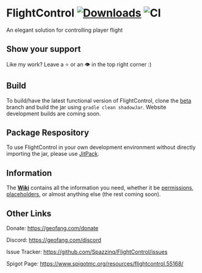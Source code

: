 # FlightControl [![Downloads](https://img.shields.io/github/downloads/Spazzinq/FlightControl/total.svg)](https://github.com/Spazzinq/FlightControl/releases) ![CI](https://github.com/Spazzinq/FlightControl/workflows/CI/badge.svg)
An elegant solution for controlling player flight

## Show your support
Like my work? Leave a :star: or an :eye: in the top right corner :)

## Build
To build/have the latest functional version of FlightControl, clone the [beta](https://github.com/Spazzinq/FlightControl/tree/beta) branch and build the jar using `gradle clean shadowJar`. Website development builds are coming soon.

## Package Respository
To use FlightControl in your own development environment without directly importing the jar, please use [JitPack](https://jitpack.io/#Spazzinq/FlightControl).

## Information
The **[Wiki](https://geofang.com/flightcontrol/)** contains all the information you need, whether it be [permissions](https://geofang.com/flightcontrol/permissions), [placeholders](https://geofang.com/flightcontrol/placeholders), or almost anything else (the rest coming soon).

## Other Links
Donate: https://geofang.com/donate

Discord: https://geofang.com/discord

Issue Tracker: https://github.com/Spazzinq/FlightControl/issues

Spigot Page: https://www.spigotmc.org/resources/flightcontrol.55168/
